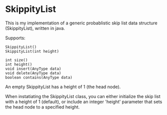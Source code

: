 # SkippityList

This is my implementation of a generic probablistic skip list data structure (SkippityList), written in java. 

Supports: 

    SkippityList()
    SkippityList(int height)

    int size()
    int height()
    void insert(AnyType data)
    void delete(AnyType data)
    boolean contains(AnyType data)

An empty SkippityList has a height of 1 (the head node).

When instatiating the SkippityList class, you can either initialize the skip list with a height of 1 (default), or include an integer 'height' parameter that sets the head node to a specified height.
